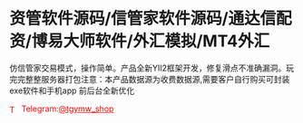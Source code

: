 # 资管软件源码/信管家软件源码/通达信配资/博易大师软件/外汇模拟/MT4外汇

仿信管家交易模式，操作简单。产品全新YII2框架开发，修复滑点不准确漏洞。玩完完整整服务器打包注意：本产品数据源为收费数据源,需要客户自行购买可封装exe软件和手机app 前后台全新优化




<p style="color: red;"><img src="https://cdn-icons-png.flaticon.com/512/2111/2111646.png" alt="Telegram Icon" style="width: 16px; vertical-align: middle; margin-right: 5px;">Telegram:<a href="https://t.me/tgymw_shop" style="color: red;">@tgymw_shop</a></p>
